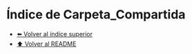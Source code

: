 # Índice de Carpeta_Compartida



- [⬅️ Volver al índice superior](../Index.md)
- [⬆️ Volver al README](/README.md)
